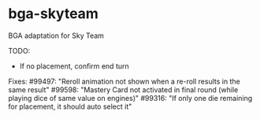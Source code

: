 # bga-skyteam
BGA adaptation for Sky Team

TODO:
- If no placement, confirm end turn

Fixes:
#99497: "Reroll animation not shown when a re-roll results in the same result"
#99598: "Mastery Card not activated in final round (while playing dice of same value on engines)"
#99316: "If only one die remaining for placement, it should auto select it"



